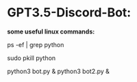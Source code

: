 # GPT3.5-Discord-Bot:
**some useful linux commands:**

ps -ef | grep python

sudo pkill python

python3 bot.py & python3 bot2.py &
